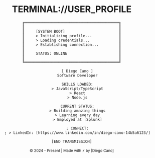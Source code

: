 # <div align="center">TERMINAL://USER_PROFILE</div>

<div align="center">

```
╔══════════════════════════════════════════╗
║                                          ║
║     [SYSTEM BOOT]                        ║
║     > Initializing profile...            ║
║     > Loading credentials...             ║
║     > Establishing connection...         ║
║                                          ║
║     STATUS: ONLINE                       ║
║                                          ║
╚══════════════════════════════════════════╝

     [ Diego Cano ]
     Software Developer
     
     SKILLS LOADED:
     > JavaScript/TypeScript
     > React
     > Node.js
     
     CURRENT STATUS:
     > Building amazing things
     > Learning every day
     > Employed at [Splunk]
     
     ; CONNECT:
     ; > LinkedIn: [https://www.linkedin.com/in/diego-cano-14b5a6123/]

[END TRANSMISSION]
```

</div>

<div align="center">
<sub>© 2024 - Present | Made with ⚡️ by [Diego Cano]</sub>
</div>
